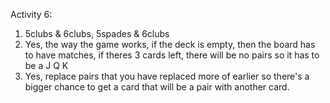 Activity 6:
1. 5clubs & 6clubs, 5spades & 6clubs
2. Yes, the way the game works, if the deck is empty, then the board has to have matches, if theres 3 cards left, there will be no pairs so it has to be a J Q K
3. Yes, replace pairs that you have replaced more of earlier so there's a bigger chance to get a card that will be a pair with another card.